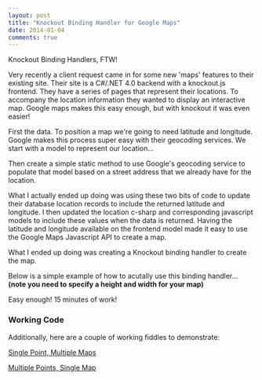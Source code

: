 ```yaml
---
layout: post
title: "Knockout Binding Handler for Google Maps"
date: 2014-01-04
comments: true
---
```

Knockout Binding Handlers, FTW!

Very recently a client request came in for some new 'maps' features to their existing site. <!--more-->Their site is a C#/.NET 
4.0 backend with a knockout.js frontend. They have a series of pages that represent their locations. To accompany the location 
information they wanted to display an interactive map. Google maps makes this easy enough, but with knockout it was even easier!

First the data. To position a map we're going to need latitude and longitude. Google makes this process super easy with their 
geocoding services. We start with a model to represent our location...

<script src="https://gist.github.com/stesta/b611de1f28ff377a2dee.js"></script> 

Then create a simple static method to use Google's geocoding service to populate that model based on a street address that 
we already have for the location.

<script src="https://gist.github.com/stesta/d92787de6d02e0f80b06.js"></script>

What I actually ended up doing was using these two bits of code to update their database location records to include 
the returned latitude and longitude. I then updated the location c-sharp and corresponding javascript models to include 
these values when the data is returned. Having the latitude and longitude available on the frontend model made it easy to 
use the Google Maps Javascript API to create a map.

What I ended up doing was creating a Knockout binding handler to create the map.

<script src="https://gist.github.com/stesta/620d064782d35c17e773.js"></script>

Below is a simple example of how to acutally use this binding handler... <br />
**(note you need to specify a height and width for your map)**

<script src="https://gist.github.com/stesta/e9f4feb2a3dc113cac99.js"></script> 

Easy enough! 15 minutes of work!

### Working Code  

Additionally, here are a couple of working fiddles to demonstrate:

[Single Point, Multiple Maps](http://jsfiddle.net/stesta/2T3Db/)  

[Multiple Points, Single Map](http://jsfiddle.net/stesta/p3ZT4/)   